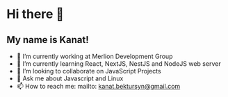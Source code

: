 # **Hi there 👋**
## **My name is Kanat!**

- 🔭 I’m currently working at Merlion Development Group
- 🌱 I’m currently learning React, NextJS, NestJS and NodeJS web server
- 👯 I’m looking to collaborate on JavaScript Projects
- 💬 Ask me about Javascript and Linux
- 📫 How to reach me: mailto: kanat.bektursyn@gmail.com
